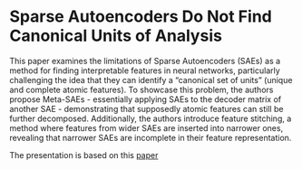 # Sparse Autoencoders Do Not Find Canonical Units of Analysis

This paper examines the limitations of Sparse Autoencoders (SAEs) as a method for finding interpretable features in neural networks, particularly challenging the idea that they can identify a “canonical set of units” (unique and complete atomic features). To showcase this problem, the authors propose Meta-SAEs - essentially applying SAEs to the decoder matrix of another SAE - demonstrating that supposedly atomic features can still be further decomposed. Additionally, the authors introduce feature stitching, a method where features from wider SAEs are inserted into narrower ones, revealing that narrower SAEs are incomplete in their feature representation.

The presentation is based on this [paper](https://openreview.net/forum?id=9ca9eHNrdH)
